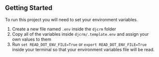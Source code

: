 <p align="center">


## Getting Started

To run this project you will need to set your environment variables.

1. Create a new file named `.env` inside the `djcrm` folder
2. Copy all of the variables inside `djcrm/.template.env` and assign your own values to them
3. Run `set READ_DOT_ENV_FILE=True` or `export READ_DOT_ENV_FILE=True` inside your terminal so that your environment variables file will be read.


